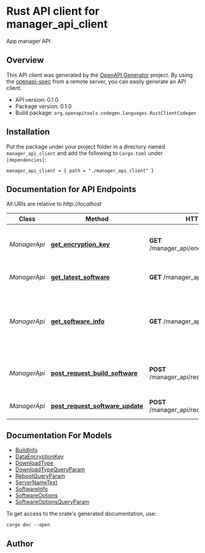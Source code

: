 # Rust API client for manager_api_client

App manager API


## Overview

This API client was generated by the [OpenAPI Generator](https://openapi-generator.tech) project.  By using the [openapi-spec](https://openapis.org) from a remote server, you can easily generate an API client.

- API version: 0.1.0
- Package version: 0.1.0
- Build package: `org.openapitools.codegen.languages.RustClientCodegen`

## Installation

Put the package under your project folder in a directory named `manager_api_client` and add the following to `Cargo.toml` under `[dependencies]`:

```
manager_api_client = { path = "./manager_api_client" }
```

## Documentation for API Endpoints

All URIs are relative to *http://localhost*

Class | Method | HTTP request | Description
------------ | ------------- | ------------- | -------------
*ManagerApi* | [**get_encryption_key**](docs/ManagerApi.md#get_encryption_key) | **GET** /manager_api/encryption_key/{server} | Get encryption key for some server
*ManagerApi* | [**get_latest_software**](docs/ManagerApi.md#get_latest_software) | **GET** /manager_api/latest_software | Download latest software.
*ManagerApi* | [**get_software_info**](docs/ManagerApi.md#get_software_info) | **GET** /manager_api/software_info | Get current software info about currently installed backend and manager.
*ManagerApi* | [**post_request_build_software**](docs/ManagerApi.md#post_request_build_software) | **POST** /manager_api/request_build_software | Request building the latest software from git.
*ManagerApi* | [**post_request_software_update**](docs/ManagerApi.md#post_request_software_update) | **POST** /manager_api/request_software_update | Request software update.


## Documentation For Models

 - [BuildInfo](docs/BuildInfo.md)
 - [DataEncryptionKey](docs/DataEncryptionKey.md)
 - [DownloadType](docs/DownloadType.md)
 - [DownloadTypeQueryParam](docs/DownloadTypeQueryParam.md)
 - [RebootQueryParam](docs/RebootQueryParam.md)
 - [ServerNameText](docs/ServerNameText.md)
 - [SoftwareInfo](docs/SoftwareInfo.md)
 - [SoftwareOptions](docs/SoftwareOptions.md)
 - [SoftwareOptionsQueryParam](docs/SoftwareOptionsQueryParam.md)


To get access to the crate's generated documentation, use:

```
cargo doc --open
```

## Author



